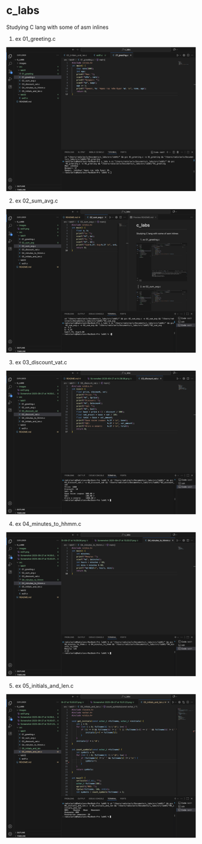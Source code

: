# c_labs
Studying C lang with some of asm inlines

1. ex 01_greeting.c

![](/images/lab01/ex01.png)

2. ex 02_sum_avg.c

![](/images/lab01/ex02.png)

3. ex 03_discount_vat.c

![](/images/lab01/ex03.png)

4. ex 04_minutes_to_hhmm.c

![](/images/lab01/ex04.png)

5. ex 05_initials_and_len.c

![](/images/lab01/ex05.png)



